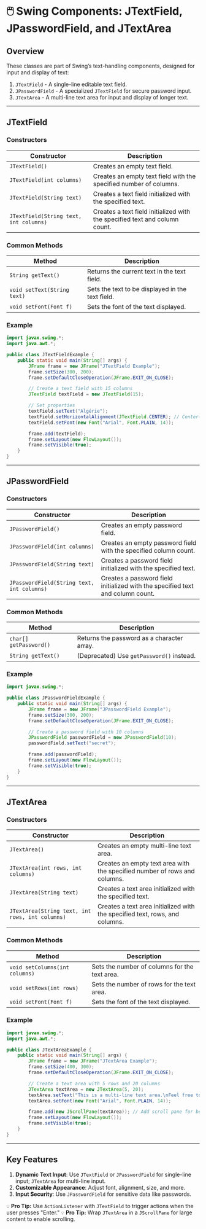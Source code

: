 
# 🖱️ Swing Components: JTextField, JPasswordField, and JTextArea

## **Overview**
These classes are part of Swing’s text-handling components, designed for input and display of text:
1. `JTextField` - A single-line editable text field.
2. `JPasswordField` - A specialized `JTextField` for secure password input.
3. `JTextArea` - A multi-line text area for input and display of longer text.

---

## **JTextField**

### **Constructors**
| **Constructor**                          | **Description**                                             |
|------------------------------------------|-------------------------------------------------------------|
| `JTextField()`                           | Creates an empty text field.                                |
| `JTextField(int columns)`                | Creates an empty text field with the specified number of columns. |
| `JTextField(String text)`                | Creates a text field initialized with the specified text.   |
| `JTextField(String text, int columns)`   | Creates a text field initialized with the specified text and column count. |

### **Common Methods**
| **Method**                  | **Description**                                    |
|-----------------------------|----------------------------------------------------|
| `String getText()`           | Returns the current text in the text field.       |
| `void setText(String text)`  | Sets the text to be displayed in the text field.  |
| `void setFont(Font f)`       | Sets the font of the text displayed.              |

### **Example**
```java
import javax.swing.*;
import java.awt.*;

public class JTextFieldExample {
    public static void main(String[] args) {
        JFrame frame = new JFrame("JTextField Example");
        frame.setSize(300, 200);
        frame.setDefaultCloseOperation(JFrame.EXIT_ON_CLOSE);

        // Create a text field with 15 columns
        JTextField textField = new JTextField(15);

        // Set properties
        textField.setText("Algérie");
        textField.setHorizontalAlignment(JTextField.CENTER); // Center-align text
        textField.setFont(new Font("Arial", Font.PLAIN, 14));

        frame.add(textField);
        frame.setLayout(new FlowLayout());
        frame.setVisible(true);
    }
}
````

---

## **JPasswordField**

### **Constructors**

|**Constructor**|**Description**|
|---|---|
|`JPasswordField()`|Creates an empty password field.|
|`JPasswordField(int columns)`|Creates an empty password field with the specified column count.|
|`JPasswordField(String text)`|Creates a password field initialized with the specified text.|
|`JPasswordField(String text, int columns)`|Creates a password field initialized with the specified text and column count.|

### **Common Methods**

|**Method**|**Description**|
|---|---|
|`char[] getPassword()`|Returns the password as a character array.|
|`String getText()`|(Deprecated) Use `getPassword()` instead.|

### **Example**

```java
import javax.swing.*;

public class JPasswordFieldExample {
    public static void main(String[] args) {
        JFrame frame = new JFrame("JPasswordField Example");
        frame.setSize(300, 200);
        frame.setDefaultCloseOperation(JFrame.EXIT_ON_CLOSE);

        // Create a password field with 10 columns
        JPasswordField passwordField = new JPasswordField(10);
        passwordField.setText("secret");

        frame.add(passwordField);
        frame.setLayout(new FlowLayout());
        frame.setVisible(true);
    }
}
```

---

## **JTextArea**

### **Constructors**

|**Constructor**|**Description**|
|---|---|
|`JTextArea()`|Creates an empty multi-line text area.|
|`JTextArea(int rows, int columns)`|Creates an empty text area with the specified number of rows and columns.|
|`JTextArea(String text)`|Creates a text area initialized with the specified text.|
|`JTextArea(String text, int rows, int columns)`|Creates a text area initialized with the specified text, rows, and columns.|

### **Common Methods**

|**Method**|**Description**|
|---|---|
|`void setColumns(int columns)`|Sets the number of columns for the text area.|
|`void setRows(int rows)`|Sets the number of rows for the text area.|
|`void setFont(Font f)`|Sets the font of the text displayed.|

### **Example**

```java
import javax.swing.*;
import java.awt.*;

public class JTextAreaExample {
    public static void main(String[] args) {
        JFrame frame = new JFrame("JTextArea Example");
        frame.setSize(400, 300);
        frame.setDefaultCloseOperation(JFrame.EXIT_ON_CLOSE);

        // Create a text area with 5 rows and 20 columns
        JTextArea textArea = new JTextArea(5, 20);
        textArea.setText("This is a multi-line text area.\nFeel free to edit the content!");
        textArea.setFont(new Font("Arial", Font.PLAIN, 14));

        frame.add(new JScrollPane(textArea)); // Add scroll pane for better usability
        frame.setLayout(new FlowLayout());
        frame.setVisible(true);
    }
}
```

---

## **Key Features**

1. **Dynamic Text Input**: Use `JTextField` or `JPasswordField` for single-line input; `JTextArea` for multi-line input.
2. **Customizable Appearance**: Adjust font, alignment, size, and more.
3. **Input Security**: Use `JPasswordField` for sensitive data like passwords.

`💡` **Pro Tip:** Use `ActionListener` with `JTextField` to trigger actions when the user presses "Enter." `💡` **Pro Tip:** Wrap `JTextArea` in a `JScrollPane` for large content to enable scrolling.